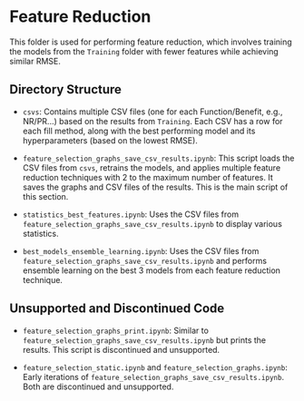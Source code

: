 # Feature Reduction

This folder is used for performing feature reduction, which involves training the models from the `Training` folder with fewer features while achieving similar RMSE.

## Directory Structure

- `csvs`: Contains multiple CSV files (one for each Function/Benefit, e.g., NR/PR...) based on the results from `Training`. Each CSV has a row for each fill method, along with the best performing model and its hyperparameters (based on the lowest RMSE).

- `feature_selection_graphs_save_csv_results.ipynb`: This script loads the CSV files from `csvs`, retrains the models, and applies multiple feature reduction techniques with 2 to the maximum number of features. It saves the graphs and CSV files of the results. This is the main script of this section.

- `statistics_best_features.ipynb`: Uses the CSV files from `feature_selection_graphs_save_csv_results.ipynb` to display various statistics.

- `best_models_ensemble_learning.ipynb`: Uses the CSV files from `feature_selection_graphs_save_csv_results.ipynb` and performs ensemble learning on the best 3 models from each feature reduction technique.

## Unsupported and Discontinued Code

- `feature_selection_graphs_print.ipynb`: Similar to `feature_selection_graphs_save_csv_results.ipynb` but prints the results. This script is discontinued and unsupported.

- `feature_selection_static.ipynb` and `feature_selection_graphs.ipynb`: Early iterations of `feature_selection_graphs_save_csv_results.ipynb`. Both are discontinued and unsupported.
